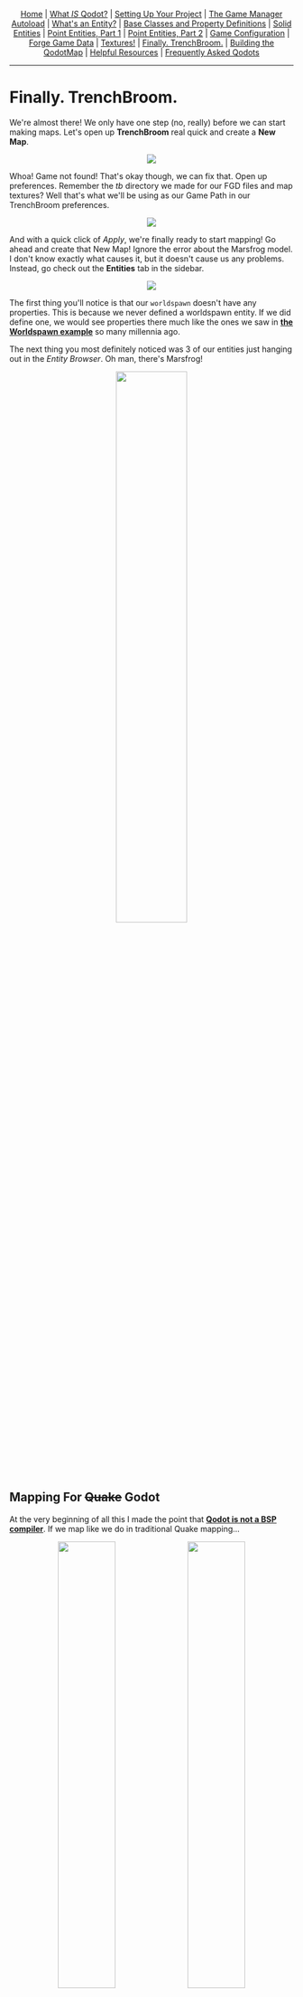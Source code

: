 <p align=center>
<a href="../readme.md">Home</a> |
<a href="qodot.md">What <i>IS</i> Qodot?</a> | 
<a href="setup.md">Setting Up Your Project</a> | 
<a href="gamemanager.md">The Game Manager Autoload</a> | 
<a href="entities.md">What's an Entity?</a> | 
<a href="baseclass.md">Base Classes and Property Definitions</a> | 
<a href="solidclass.md">Solid Entities</a> | 
<a href="pointclass.md">Point Entities, Part 1</a> | 
<a href="pointclass2.md">Point Entities, Part 2</a> | 
<a href="gameconfig.md">Game Configuration</a> | 
<a href="fgd.md">Forge Game Data</a> | 
<a href="textures.md">Textures!</a> | 
<a href="trenchbroom.md">Finally. TrenchBroom.</a> | 
<a href="qodotmap.md">Building the QodotMap</a> | 
<a href="resources.md">Helpful Resources</a> |
<a href="faq.md">Frequently Asked Qodots</a> 
</p>

---

# Finally. TrenchBroom.

We're almost there! We only have one step (no, really) before we can start making maps. Let's open up **TrenchBroom** real quick and create a **New Map**.

<p align=center><img src="../images/tb_selectgame0.png"><br>

Whoa! Game not found! That's okay though, we can fix that. Open up preferences. Remember the _tb_ directory we made for our FGD files and map textures? Well that's what we'll be using as our Game Path in our TrenchBroom preferences.

<p align=center><img src="../images/tb_selectgame1.png"><br>

And with a quick click of _Apply_, we're finally ready to start mapping! Go ahead and create that New Map! Ignore the error about the Marsfrog model. I don't know exactly what causes it, but it doesn't cause us any problems. Instead, go check out the **Entities** tab in the sidebar.

<p align=center><img src="../images/tb0.png"><br>

The first thing you'll notice is that our `worldspawn` doesn't have any properties. This is because we never defined a worldspawn entity. If we did define one, we would see properties there much like the ones we saw in [**the Worldspawn example**](entities.md#key-value-pairs-and-the-properties-dictionary) so many millennia ago.

The next thing you most definitely noticed was 3 of our entities just hanging out in the _Entity Browser_. Oh man, there's Marsfrog!

<p align=center><img src="../images/tb1.png" width=50%><br>

## Mapping For ~~Quake~~ Godot

At the very beginning of all this I made the point that [**Qodot is not a BSP compiler**](qodot.md#it-is-not-a-bsp-compiler). If we map like we do in traditional Quake mapping...

<p align=center><img src="../images/tb2.png" width=45%> <img src="../images/tb4.png" width=45%>

... we don't get the same result.

<p align=center><img src="../images/tb3.jpg" width=45%> <img src="../images/tb5.png" width=45%>

Instead we need to change our approach.

For those not familiar with traditional Quake mapping, the finished MAP gets compiled into a BSP file to be read by the engine. The compiling process calculates visibility between all of the rooms of your map and removes all faces that won't be viewed due to being outside the map. That means maps must be sealed completely, but you're also allowed to be lazy with brush texturing since if a face is "outside" the map it will get culled.

With Godot we need to think of these brushes as what they'll become in-engine: composited **MeshInstance3Ds** and **CollisionShape3Ds**. If we want to achieve the culled result on the left, we'll need to change the way we do things on the right.

## Skip

<p align=center><img src="../images/skip.png" width=20%>

The **Skip** texture is arguably our most important texture when mapping for Godot. Whatever texture is set as the QodotMap's Skip texture will be used to cull any face textured with it from the generated geometry. In a **Convex** collision entity this only removes the faces from the final **MeshInstance3D**, but in a **Concave** collision entity this also removes the faces from the **CollisionPolygonShape3D**.

The **Clip** texture will cull the Mesh face, too, while also maintaining collision on a Concave Solid Entity (_as opposed to Skip's future removal of it_). Just keep in mind the general rule of thumb: if you want your entities to collide with the brush, use Clip.

Let's go ahead and fix our map up. Build a small room with a 256x256 floor and no roof and turn it into a `func_geo` brush entity. Then completely texture it with _Skip_. We should have something like this.

<p align=center><img src="../images/tb6.png">

Next you'll want to texture just the inside faces of the func_geo.

<p align=center><img src="../images/tb7.png">

You can already see the TrenchBroom Tag we made earlier in action. Additionally we've got some other options we can play with to further alter our view.

<p align=center><img src="../images/tb8.png">

You'll want to leave `Show clip/skip/trigger` on for now, but if you want a quick preview of what your map will look like in Godot that's where you'll find it.

You'll also notice that we have the Entity Groups I promised way back when we talked about [**naming patterns**](entities.md#naming-patterns). Neat.

Speaking of entities...

## Targeting All Marsfrogs!

Your new objectives:

- Create an `info_intermission` somewhere in the room. Use `mangle` to point it towards the center of the floor.

- Create a `sound_3d` in a corner of the room. Set its `sound` to `amazing.wav`, its `target` to `froggy`, and its `message` to `Little Marsfrog! Little Marsfrog!`.

- Create an `actor_marsfrog` in the middle of the room on the floor. Set its `targetname` to `froggy`. Modify `angle` if desired.

- Create a second `actor_marsfrog` next to it. Set its `appearance_flags` to `Not on Normal`. Modify `angle` if desired.

You should have a map that looks more or less like this:

<p align=center><img src="../images/tb9.png">

Qodot does not require us to compile the map. Save the map in your project's _tb_ folder. Do ***NOT** save it in the _maps_ folder. [**Recall the .gdignore file we created for our Autosave folder**](setup.md#autosave). This is only located in the _tb/autosave/_ folder. If you save the map in the _maps_ folder it will create a new _autosave_ folder and begin saving backups to it, unnecessarily importing superfluous map files.

Once you've saved the map file, it's time to go back to Godot.

### [**_Next Chapter: Building the QodotMap >>>_**](qodotmap.md)

---

<p align=center>
<a href="../readme.md">Home</a> |
<a href="qodot.md">What <i>IS</i> Qodot?</a> | 
<a href="setup.md">Setting Up Your Project</a> | 
<a href="gamemanager.md">The Game Manager Autoload</a> | 
<a href="entities.md">What's an Entity?</a> | 
<a href="baseclass.md">Base Classes and Property Definitions</a> | 
<a href="solidclass.md">Solid Entities</a> | 
<a href="pointclass.md">Point Entities, Part 1</a> | 
<a href="pointclass2.md">Point Entities, Part 2</a> | 
<a href="gameconfig.md">Game Configuration</a> | 
<a href="fgd.md">Forge Game Data</a> | 
<a href="textures.md">Textures!</a> | 
<a href="trenchbroom.md">Finally. TrenchBroom.</a> | 
<a href="qodotmap.md">Building the QodotMap</a> | 
<a href="resources.md">Helpful Resources</a> |
<a href="faq.md">Frequently Asked Qodots</a> 
</p>